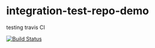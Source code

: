 # integration-test-repo-demo
testing travis CI

[![Build Status](https://travis-ci.org/froilan-miranda/integration-test-repo-demo.svg?branch=master)](https://travis-ci.org/froilan-miranda/integration-test-repo-demo)
